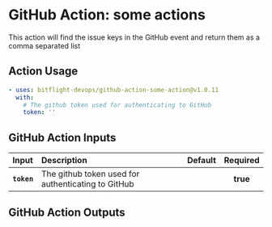 <!-- This README.md file will be automatically updated with details from the `action.yml` file>
<!-- start title -->

# GitHub Action: some actions

<!-- end title -->
<!-- start description -->

This action will find the issue keys in the GitHub event and return them as a comma separated list

<!-- end description -->

## Action Usage

<!-- start usage -->

```yaml
- uses: bitflight-devops/github-action-some-action@v1.0.11
  with:
    # The github token used for authenticating to GitHub
    token: ''

```

<!-- end usage -->

## GitHub Action Inputs

<!-- start inputs -->

| **Input**                    | **Description**                                                                                                                                                                           | **Default** | **Required** |
| :--------------------------- | :---------------------------------------------------------------------------------------------------------------------------------------------------------------------------------------- | :---------: | :----------: |
| **`token`**                  | The github token used for authenticating to GitHub                                                                                                                                        |             |   **true**   |


<!-- end inputs -->

## GitHub Action Outputs

<!-- start outputs -->


<!-- end outputs -->
